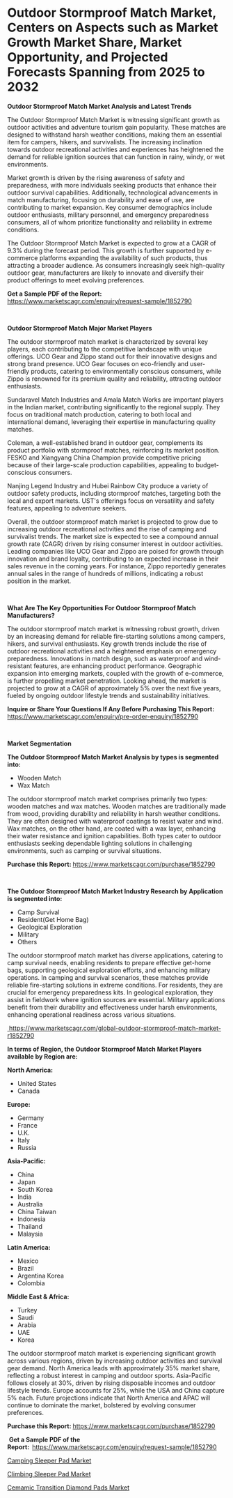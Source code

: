 <p><h1>Outdoor Stormproof Match Market, Centers on Aspects such as Market Growth Market Share, Market Opportunity, and Projected Forecasts Spanning from 2025 to 2032</h1></p><p><strong>Outdoor Stormproof Match Market Analysis and Latest Trends</strong></p>
<p><p>The Outdoor Stormproof Match Market is witnessing significant growth as outdoor activities and adventure tourism gain popularity. These matches are designed to withstand harsh weather conditions, making them an essential item for campers, hikers, and survivalists. The increasing inclination towards outdoor recreational activities and experiences has heightened the demand for reliable ignition sources that can function in rainy, windy, or wet environments.</p><p>Market growth is driven by the rising awareness of safety and preparedness, with more individuals seeking products that enhance their outdoor survival capabilities. Additionally, technological advancements in match manufacturing, focusing on durability and ease of use, are contributing to market expansion. Key consumer demographics include outdoor enthusiasts, military personnel, and emergency preparedness consumers, all of whom prioritize functionality and reliability in extreme conditions.</p><p>The Outdoor Stormproof Match Market is expected to grow at a CAGR of 9.3% during the forecast period. This growth is further supported by e-commerce platforms expanding the availability of such products, thus attracting a broader audience. As consumers increasingly seek high-quality outdoor gear, manufacturers are likely to innovate and diversify their product offerings to meet evolving preferences.</p></p>
<p><strong>Get a Sample PDF of the Report:&nbsp;</strong> <a href="https://www.marketscagr.com/enquiry/request-sample/1852790?utm_campaign=2114&utm_medium=2&utm_source=Github&utm_content=ia&utm_term=05042025&utm_id=outdoor-stormproof-match">https://www.marketscagr.com/enquiry/request-sample/1852790</a></p>
<p>&nbsp;</p>
<p><strong>Outdoor Stormproof Match Major Market Players</strong></p>
<p><p>The outdoor stormproof match market is characterized by several key players, each contributing to the competitive landscape with unique offerings. UCO Gear and Zippo stand out for their innovative designs and strong brand presence. UCO Gear focuses on eco-friendly and user-friendly products, catering to environmentally conscious consumers, while Zippo is renowned for its premium quality and reliability, attracting outdoor enthusiasts.</p><p>Sundaravel Match Industries and Amala Match Works are important players in the Indian market, contributing significantly to the regional supply. They focus on traditional match production, catering to both local and international demand, leveraging their expertise in manufacturing quality matches. </p><p>Coleman, a well-established brand in outdoor gear, complements its product portfolio with stormproof matches, reinforcing its market position. FESKO and Xiangyang China Champion provide competitive pricing because of their large-scale production capabilities, appealing to budget-conscious consumers.</p><p>Nanjing Legend Industry and Hubei Rainbow City produce a variety of outdoor safety products, including stormproof matches, targeting both the local and export markets. UST's offerings focus on versatility and safety features, appealing to adventure seekers.</p><p>Overall, the outdoor stormproof match market is projected to grow due to increasing outdoor recreational activities and the rise of camping and survivalist trends. The market size is expected to see a compound annual growth rate (CAGR) driven by rising consumer interest in outdoor activities. Leading companies like UCO Gear and Zippo are poised for growth through innovation and brand loyalty, contributing to an expected increase in their sales revenue in the coming years. For instance, Zippo reportedly generates annual sales in the range of hundreds of millions, indicating a robust position in the market.</p></p>
<p>&nbsp;</p>
<p><strong>What Are The Key Opportunities For Outdoor Stormproof Match Manufacturers?</strong></p>
<p><p>The outdoor stormproof match market is witnessing robust growth, driven by an increasing demand for reliable fire-starting solutions among campers, hikers, and survival enthusiasts. Key growth trends include the rise of outdoor recreational activities and a heightened emphasis on emergency preparedness. Innovations in match design, such as waterproof and wind-resistant features, are enhancing product performance. Geographic expansion into emerging markets, coupled with the growth of e-commerce, is further propelling market penetration. Looking ahead, the market is projected to grow at a CAGR of approximately 5% over the next five years, fueled by ongoing outdoor lifestyle trends and sustainability initiatives.</p></p>
<p><strong>Inquire or Share Your Questions If Any Before Purchasing This Report:</strong> <a href="https://www.marketscagr.com/enquiry/pre-order-enquiry/1852790?utm_campaign=2114&utm_medium=2&utm_source=Github&utm_content=ia&utm_term=05042025&utm_id=outdoor-stormproof-match">https://www.marketscagr.com/enquiry/pre-order-enquiry/1852790</a></p>
<p>&nbsp;</p>
<p><strong>Market Segmentation</strong></p>
<p><strong>The Outdoor Stormproof Match Market Analysis by types is segmented into:</strong></p>
<p><ul><li>Wooden Match</li><li>Wax Match</li></ul></p>
<p><p>The outdoor stormproof match market comprises primarily two types: wooden matches and wax matches. Wooden matches are traditionally made from wood, providing durability and reliability in harsh weather conditions. They are often designed with waterproof coatings to resist water and wind. Wax matches, on the other hand, are coated with a wax layer, enhancing their water resistance and ignition capabilities. Both types cater to outdoor enthusiasts seeking dependable lighting solutions in challenging environments, such as camping or survival situations.</p></p>
<p><strong>Purchase this Report:&nbsp;</strong><a href="https://www.marketscagr.com/purchase/1852790?utm_campaign=2114&utm_medium=2&utm_source=Github&utm_content=ia&utm_term=05042025&utm_id=outdoor-stormproof-match">https://www.marketscagr.com/purchase/1852790</a></p>
<p>&nbsp;</p>
<p><strong>The Outdoor Stormproof Match Market Industry Research by Application is segmented into:</strong></p>
<p><ul><li>Camp Survival</li><li>Resident(Get Home Bag)</li><li>Geological Exploration</li><li>Military</li><li>Others</li></ul></p>
<p><p>The outdoor stormproof match market has diverse applications, catering to camp survival needs, enabling residents to prepare effective get-home bags, supporting geological exploration efforts, and enhancing military operations. In camping and survival scenarios, these matches provide reliable fire-starting solutions in extreme conditions. For residents, they are crucial for emergency preparedness kits. In geological exploration, they assist in fieldwork where ignition sources are essential. Military applications benefit from their durability and effectiveness under harsh environments, enhancing operational readiness across various situations.</p></p>
<p><a href="https://www.marketscagr.com/global-outdoor-stormproof-match-market-r1852790?utm_campaign=2114&utm_medium=2&utm_source=Github&utm_content=ia&utm_term=05042025&utm_id=outdoor-stormproof-match">&nbsp;https://www.marketscagr.com/global-outdoor-stormproof-match-market-r1852790</a></p>
<p><strong>In terms of Region, the Outdoor Stormproof Match Market Players available by Region are:</strong></p>
<p>
    <p> <strong> North America: </strong>
        <ul>
            <li>United States</li>
            <li>Canada</li>
        </ul>
        </p> 
    <p> <strong> Europe: </strong>
        <ul>
            <li>Germany</li>
            <li>France</li>
            <li>U.K.</li>
            <li>Italy</li>
            <li>Russia</li>
        </ul>
        </p> 
    <p> <strong> Asia-Pacific: </strong>
        <ul>
            <li>China</li>
            <li>Japan</li>
            <li>South Korea</li>
            <li>India</li>
            <li>Australia</li>
            <li>China Taiwan</li>
            <li>Indonesia</li>
            <li>Thailand</li>
            <li>Malaysia</li>
        </ul>
        </p> 
    <p> <strong> Latin America: </strong>
        <ul>
            <li>Mexico</li>
            <li>Brazil</li>
            <li>Argentina Korea</li>
            <li>Colombia</li>
        </ul>
        </p> 
    <p> <strong> Middle East & Africa: </strong>
        <ul>
            <li>Turkey</li>
            <li>Saudi</li>
            <li>Arabia</li>
            <li>UAE</li>
            <li>Korea</li>
        </ul>
    </p>
    </p>
<p><p>The outdoor stormproof match market is experiencing significant growth across various regions, driven by increasing outdoor activities and survival gear demand. North America leads with approximately 35% market share, reflecting a robust interest in camping and outdoor sports. Asia-Pacific follows closely at 30%, driven by rising disposable incomes and outdoor lifestyle trends. Europe accounts for 25%, while the USA and China capture 5% each. Future projections indicate that North America and APAC will continue to dominate the market, bolstered by evolving consumer preferences.</p></p>
<p><strong>Purchase this Report: </strong><a href="https://www.marketscagr.com/purchase/1852790?utm_campaign=2114&utm_medium=2&utm_source=Github&utm_content=ia&utm_term=05042025&utm_id=outdoor-stormproof-match">https://www.marketscagr.com/purchase/1852790</a></p>
<p>&nbsp;<strong>Get a Sample PDF of the Report:&nbsp;&nbsp;</strong><a href="https://www.marketscagr.com/enquiry/request-sample/1852790?utm_campaign=2114&utm_medium=2&utm_source=Github&utm_content=ia&utm_term=05042025&utm_id=outdoor-stormproof-match">https://www.marketscagr.com/enquiry/request-sample/1852790</a></p>
<p><strong></strong></p>
<p><p><a href="https://github.com/sionepeppess/Market-Research-Report-List-1/blob/main/camping-sleeper-pad-market.md?utm_campaign=2114&utm_medium=2&utm_source=Github&utm_content=ia&utm_term=05042025&utm_id=outdoor-stormproof-match">Camping Sleeper Pad Market</a></p><p><a href="https://github.com/pizolina/Market-Research-Report-List-7/blob/main/climbing-sleeper-pad-market.md?utm_campaign=2114&utm_medium=2&utm_source=Github&utm_content=ia&utm_term=05042025&utm_id=outdoor-stormproof-match">Climbing Sleeper Pad Market</a></p><p><a href="https://github.com/tamvrosiya/Market-Research-Report-List-6/blob/main/cemamic-transition-diamond-pads-market.md?utm_campaign=2114&utm_medium=2&utm_source=Github&utm_content=ia&utm_term=05042025&utm_id=outdoor-stormproof-match">Cemamic Transition Diamond Pads Market</a></p></p>